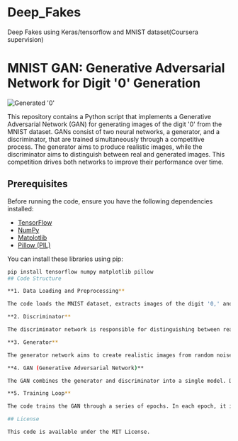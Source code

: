 # Deep_Fakes
Deep Fakes using Keras/tensorflow and MNIST dataset(Coursera supervision)

# MNIST GAN: Generative Adversarial Network for Digit '0' Generation

![Generated '0'](sample_generated_image.png)

This repository contains a Python script that implements a Generative Adversarial Network (GAN) for generating images of the digit '0' from the MNIST dataset. GANs consist of two neural networks, a generator, and a discriminator, that are trained simultaneously through a competitive process. The generator aims to produce realistic images, while the discriminator aims to distinguish between real and generated images. This competition drives both networks to improve their performance over time.

## Prerequisites

Before running the code, ensure you have the following dependencies installed:

- [TensorFlow](https://www.tensorflow.org/)
- [NumPy](https://numpy.org/)
- [Matplotlib](https://matplotlib.org/)
- [Pillow (PIL)](https://pillow.readthedocs.io/en/stable/index.html)

You can install these libraries using pip:

```bash
pip install tensorflow numpy matplotlib pillow
## Code Structure

**1. Data Loading and Preprocessing**

The code loads the MNIST dataset, extracts images of the digit '0,' and normalizes the pixel values to the range [0, 1].

**2. Discriminator**

The discriminator network is responsible for distinguishing between real and generated images. It consists of convolutional layers followed by batch normalization and a final sigmoid activation function.

**3. Generator**

The generator network aims to create realistic images from random noise. It consists of dense layers followed by convolutional transpose layers, batch normalization, and a final sigmoid activation function.

**4. GAN (Generative Adversarial Network)**

The GAN combines the generator and discriminator into a single model. During training, the generator tries to produce images that the discriminator cannot distinguish from real ones.

**5. Training Loop**

The code trains the GAN through a series of epochs. In each epoch, it iterates through the dataset, training the discriminator and generator alternately. At the end of each epoch, it generates and displays a sample image to visualize the progress.

## License

This code is available under the MIT License.


